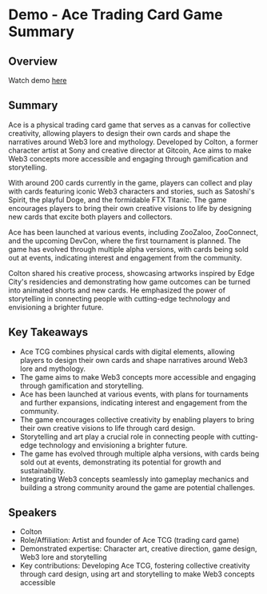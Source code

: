 # Demo - Ace Trading Card Game Summary

## Overview
Watch demo [here](https://streameth.org/edge_city/watch?session=670ca4172f3849fecfbae2cd)

## Summary
Ace is a physical trading card game that serves as a canvas for collective creativity, allowing players to design their own cards and shape the narratives around Web3 lore and mythology. Developed by Colton, a former character artist at Sony and creative director at Gitcoin, Ace aims to make Web3 concepts more accessible and engaging through gamification and storytelling.

With around 200 cards currently in the game, players can collect and play with cards featuring iconic Web3 characters and stories, such as Satoshi's Spirit, the playful Doge, and the formidable FTX Titanic. The game encourages players to bring their own creative visions to life by designing new cards that excite both players and collectors.

Ace has been launched at various events, including ZooZaloo, ZooConnect, and the upcoming DevCon, where the first tournament is planned. The game has evolved through multiple alpha versions, with cards being sold out at events, indicating interest and engagement from the community.

Colton shared his creative process, showcasing artworks inspired by Edge City's residencies and demonstrating how game outcomes can be turned into animated shorts and new cards. He emphasized the power of storytelling in connecting people with cutting-edge technology and envisioning a brighter future.

## Key Takeaways
- Ace TCG combines physical cards with digital elements, allowing players to design their own cards and shape narratives around Web3 lore and mythology.
- The game aims to make Web3 concepts more accessible and engaging through gamification and storytelling.
- Ace has been launched at various events, with plans for tournaments and further expansions, indicating interest and engagement from the community.
- The game encourages collective creativity by enabling players to bring their own creative visions to life through card design.
- Storytelling and art play a crucial role in connecting people with cutting-edge technology and envisioning a brighter future.
- The game has evolved through multiple alpha versions, with cards being sold out at events, demonstrating its potential for growth and sustainability.
- Integrating Web3 concepts seamlessly into gameplay mechanics and building a strong community around the game are potential challenges.

## Speakers
- Colton
- Role/Affiliation: Artist and founder of Ace TCG (trading card game)
- Demonstrated expertise: Character art, creative direction, game design, Web3 lore and storytelling
- Key contributions: Developing Ace TCG, fostering collective creativity through card design, using art and storytelling to make Web3 concepts accessible

